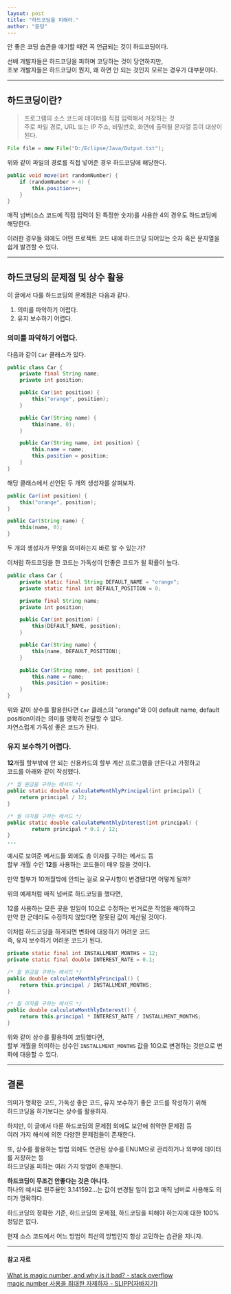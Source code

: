 ```yaml
---
layout: post
title: "하드코딩을 피해라."
author: "둔덩"
---
```


안 좋은 코딩 습관을 얘기할 때면 꼭 언급되는 것이 하드코딩이다.

선배 개발자들은 하드코딩을 피하며 코딩하는 것이 당연하지만,  
초보 개발자들은 하드코딩이 뭔지, 왜 하면 안 되는 것인지 모르는 경우가 대부분이다.

---

## 하드코딩이란?

> 프로그램의 소스 코드에 데이터를 직접 입력해서 저장하는 것  
> 주로 파일 경로, URL 또는 IP 주소, 비밀번호, 화면에 출력될 문자열 등이 대상이 된다.

```java
File file = new File("D:/Eclipse/Java/Output.txt");
```

위와 같이 파일의 경로를 직접 넣어준 경우 하드코딩에 해당한다.

```java
public void move(int randomNumber) {
    if (randomNumber > 4) {
        this.position++;
    }
}
```

매직 넘버(소스 코드에 직접 입력이 된 특정한 숫자)를 사용한 4의 경우도 하드코딩에 해당한다.

이러한 경우들 외에도 어떤 프로젝트 코드 내에 하드코딩 되어있는 숫자 혹은 문자열을 쉽게 발견할 수 있다.

---

## 하드코딩의 문제점 및 상수 활용

이 글에서 다룰 하드코딩의 문제점은 다음과 같다.

1.  의미를 파악하기 어렵다.
2.  유지 보수하기 어렵다.

### 의미를 파악하기 어렵다.

다음과 같이 `Car` 클래스가 있다.

```java
public class Car {
    private final String name;
    private int position;

    public Car(int position) {
        this("orange", position);
    }

    public Car(String name) {
        this(name, 0);
    }

    public Car(String name, int position) {
        this.name = name;
        this.position = position;
    }
}
```

해당 클래스에서 선언된 두 개의 생성자를 살펴보자.

```java
public Car(int position) {
    this("orange", position);
}

public Car(String name) {
    this(name, 0);
}
```

두 개의 생성자가 무엇을 의미하는지 바로 알 수 있는가?

이처럼 하드코딩을 한 코드는 가독성이 안좋은 코드가 될 확률이 높다.

```java
public class Car {
    private static final String DEFAULT_NAME = "orange";
    private static final int DEFAULT_POSITION = 0;

    private final String name;
    private int position;

    public Car(int position) {
        this(DEFAULT_NAME, position);
    }

    public Car(String name) {
        this(name, DEFAULT_POSITION);
    }

    public Car(String name, int position) {
        this.name = name;
        this.position = position;
    }
}
```

위와 같이 상수를 활용한다면 `Car` 클래스의 "orange"와 0이 default name, default position이라는 의미를 명확히 전달할 수 있다.  
자연스럽게 가독성 좋은 코드가 된다.

### 유지 보수하기 어렵다.

**12**개월 할부밖에 안 되는 신용카드의 할부 계산 프로그램을 만든다고 가정하고  
코드를 아래와 같이 작성했다.

```java
/* 월 원금을 구하는 메서드 */
public static double calculateMonthlyPrincipal(int principal) {
    return principal / 12;
}

/* 월 이자를 구하는 메서드 */
public static double calculateMonthlyInterest(int principal) {
        return principal * 0.1 / 12;
}
...
```

예시로 보여준 메서드들 외에도 총 이자를 구하는 메서드 등  
할부 개월 수인 **12**를 사용하는 코드들이 매우 많을 것이다.

만약 할부가 10개월밖에 안되는 걸로 요구사항이 변경됐다면 어떻게 될까?

위의 예제처럼 매직 넘버로 하드코딩을 했다면,

12를 사용하는 모든 곳을 일일이 10으로 수정하는 번거로운 작업을 해야하고  
만약 한 군데라도 수정하지 않았다면 잘못된 값이 계산될 것이다.

이처럼 하드코딩을 하게되면 변화에 대응하기 어려운 코드  
즉, 유지 보수하기 어려운 코드가 된다.

```java
private static final int INSTALLMENT_MONTHS = 12;
private static final double INTEREST_RATE = 0.1;

/* 월 원금을 구하는 메서드 */
public double calculateMonthlyPrincipal() {
    return this.principal / INSTALLMENT_MONTHS;
}

/* 월 이자를 구하는 메서드 */
public double calculateMonthlyInterest() {
    return this.principal * INTEREST_RATE / INSTALLMENT_MONTHS;
}
```

위와 같이 상수를 활용하여 코딩했다면,  
할부 개월을 의미하는 상수인 `INSTALLMENT_MONTHS` 값을 10으로 변경하는 것만으로 변화에 대응할 수 있다.

---

## 결론

의미가 명확한 코드, 가독성 좋은 코드, 유지 보수하기 좋은 코드를 작성하기 위해  
하드코딩을 하기보다는 상수를 활용하자.

하지만, 이 글에서 다룬 하드코딩의 문제점 외에도 보안에 취약한 문제점 등  
여러 가지 해석에 의한 다양한 문제점들이 존재한다.

또, 상수를 활용하는 방법 외에도 연관된 상수를 ENUM으로 관리하거나 외부에 데이터를 저장하는 등  
하드코딩을 피하는 여러 가지 방법이 존재한다.

**하드코딩이 무조건 안좋다는 것은 아니다.**  
하나의 예시로 원주율인 3.141592...는 값이 변경될 일이 없고 매직 넘버로 사용해도 의미가 명확하다.

하드코딩의 정확한 기준, 하드코딩의 문제점, 하드코딩을 피해야 하는지에 대한 100% 정답은 없다.

현재 소스 코드에서 어느 방법이 최선의 방법인지 항상 고민하는 습관을 지니자.

---

#### 참고 자료

[What is magic number, and why is it bad? - stack overflow](https://stackoverflow.com/questions/47882/what-is-a-magic-number-and-why-is-it-bad)  
[magic number 사용을 최대한 자제하자 - SLIPP(자바지기)](https://www.slipp.net/questions/356)